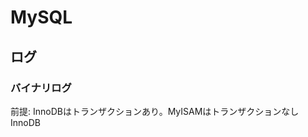 # MySQL
## ログ
### バイナリログ

前提: InnoDBはトランザクションあり。MyISAMはトランザクションなし
InnoDB
<!--stackedit_data:
eyJoaXN0b3J5IjpbMTI3MDYyMjMwXX0=
-->